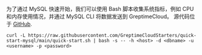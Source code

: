 

为了通过 MySQL 快速开始，我们可以使用 Bash 脚本收集系统指标，例如 CPU 和内存使用情况，并通过 MySQL CLI 将数据发送到 GreptimeCloud。
源代码位于 [GitHub](https://github.com/GreptimeCloudStarters/quick-start-mysql).

```shell
curl -L https://raw.githubusercontent.com/GreptimeCloudStarters/quick-start-mysql/main/quick-start.sh | bash -s -- -h <host> -d <dbname> -u <username> -p <password>
```
